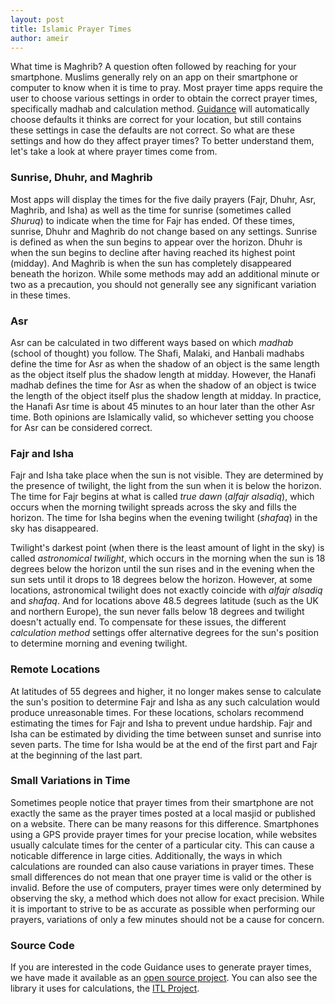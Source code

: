 ```yaml
---
layout: post
title: Islamic Prayer Times
author: ameir
---
```


What time is Maghrib? A question often followed by reaching for your smartphone. 
Muslims generally rely on an app on their smartphone or computer to know when it 
is time to pray. Most prayer time apps require the user to choose various 
settings in order to obtain the correct prayer times, specifically madhab and 
calculation method. [Guidance](http://guidanceapp.com/) will automatically 
choose defaults it thinks are correct for your location, but still contains 
these settings in case the defaults are not correct. So what are these settings 
and how do they affect prayer times? To better understand them, let's take a 
look at where prayer times come from.


### Sunrise, Dhuhr, and Maghrib

Most apps will display the times for the five daily prayers (Fajr, Dhuhr, Asr, 
Maghrib, and Isha) as well as the time for sunrise (sometimes called *Shuruq*) 
to indicate when the time for Fajr has ended. Of these times, sunrise, Dhuhr 
and Maghrib do not change based on any settings. Sunrise is defined as when the 
sun begins to appear over the horizon. Dhuhr is when the sun begins to decline 
after having reached its highest point (midday). And Maghrib is when the sun 
has completely disappeared beneath the horizon. While some methods may add an 
additional minute or two as a precaution, you should not generally see any 
significant variation in these times.


### Asr

Asr can be calculated in two different ways based on which *madhab* (school of 
thought) you follow. The Shafi, Malaki, and Hanbali madhabs define the time for 
Asr as when the shadow of an object is the same length as the object itself 
plus the shadow length at midday. However, the Hanafi madhab defines the time 
for Asr as when the shadow of an object is twice the length of the object 
itself plus the shadow length at midday. In practice, the Hanafi Asr time is 
about 45 minutes to an hour later than the other Asr time. Both opinions are 
Islamically valid, so whichever setting you choose for Asr can be considered 
correct.


### Fajr and Isha

Fajr and Isha take place when the sun is not visible. They are determined by 
the presence of twilight, the light from the sun when it is below the horizon. 
The time for Fajr begins at what is called *true dawn* (*alfajr alsadiq*), 
which occurs when the morning twilight spreads across the sky and fills the 
horizon. The time for Isha begins when the evening twilight (*shafaq*) in the 
sky has disappeared. 

Twilight's darkest point (when there is the least amount of light in the sky) 
is called *astronomical twilight*, which occurs in the morning when the sun 
is 18 degrees below the horizon until the sun rises and in the evening when 
the sun sets until it drops to 18 degrees below the horizon. However, at some 
locations, astronomical twilight does not exactly coincide with *alfajr 
alsadiq* and *shafaq*. And for locations above 48.5 degrees latitude (such as 
the UK and northern Europe), the sun never falls below 18 degrees and 
twilight doesn't actually end. To compensate for these issues, the 
different *calculation method* settings offer alternative degrees for 
the sun's position to determine morning and evening twilight.


### Remote Locations

At latitudes of 55 degrees and higher, it no longer makes sense to calculate 
the sun's position to determine Fajr and Isha as any such calculation would 
produce unreasonable times. For these locations, scholars recommend estimating 
the times for Fajr and Isha to prevent undue hardship. Fajr and Isha can be 
estimated by dividing the time between sunset and sunrise into seven parts. 
The time for Isha would be at the end of the first part and Fajr at the 
beginning of the last part.


### Small Variations in Time

Sometimes people notice that prayer times from their smartphone are not exactly 
the same as the prayer times posted at a local masjid or published on a website. 
There can be many reasons for this difference. Smartphones using a GPS provide 
prayer times for your precise location, while websites usually calculate times 
for the center of a particular city. This can cause a noticable difference in 
large cities. Additionally, the ways in which calculations are rounded can also 
cause variations in prayer times. These small differences do not mean that one 
prayer time is valid or the other is invalid. Before the use of computers, 
prayer times were only determined by observing the sky, a method which does not 
allow for exact precision. While it is important to strive to be as accurate as 
possible when performing our prayers, variations of only a few minutes should 
not be a cause for concern.


### Source Code

If you are interested in the code Guidance uses to generate prayer times, we 
have made it available as an 
[open source project](https://github.com/batoulapps/BAPrayerTimes). You can 
also see the library it uses for calculations, the 
[ITL Project](https://github.com/arabeyes-org/ITL).
